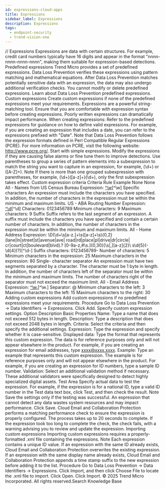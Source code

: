 ```yaml
---
id: expressions-cloud-apps
title: Expressions
sidebar_label: Expressions
description: Expressions
tags:
  - endpoint-security
  - trend-vision-one
---
```


/*<![CDATA[*/ $('#title').html($('meta[name=map-description]').attr('content')); /*]]>*/ Expressions Expressions are data with certain structures. For example, credit card numbers typically have 16 digits and appear in the format "nnnn-nnnn-nnnn-nnnn", making them suitable for expression-based detections. Predefined expressions Trend Micro provides a set of predefined expressions. Data Loss Prevention verifies these expressions using pattern matching and mathematical equations. After Data Loss Prevention matches potentially sensitive data with an expression, the data may also undergo additional verification checks. You cannot modify or delete predefined expressions. Learn about Data Loss Prevention predefined expressions. Custom expressions Create custom expressions if none of the predefined expressions meet your requirements. Expressions are a powerful string-matching tool. Ensure that you are comfortable with expression syntax before creating expressions. Poorly written expressions can dramatically impact performance. When creating expressions: Refer to the predefined expressions for guidance on how to define valid expressions. For example, if you are creating an expression that includes a date, you can refer to the expressions prefixed with "Date". Note that Data Loss Prevention follows the expression formats defined in Perl Compatible Regular Expressions (PCRE). For more information on PCRE, visit the following website: http://www.pcre.org/. Start with simple expressions. Modify the expressions if they are causing false alarms or fine tune them to improve detections. Use parentheses to group a series of pattern elements into a subexpression to match the string you want to capture in an expression, for example, (\d+) or ([A-Z]+). Note If there is more than one grouped subexpression with parentheses, for example, (\d+)([a-z]+)(\d+), only the first subexpression takes effect. Custom expression criteria Criteria Rule Example None None All - Names from US Census Bureau Expression: [^\w]([A-Z][a-z]{1,12}(\s?,\s?|[\s]|\s([A-Z])\.\s)[A-Z][a-z]{1,12})[^\w] Specific characters An expression must include the characters you have specified. In addition, the number of characters in the expression must be within the minimum and maximum limits. US - ABA Routing Number Expression: [^\d]([0123678]\d{8})[^\d] Characters: 0123456789 Minimum characters: 9 Maximum characters: 9 Suffix Suffix refers to the last segment of an expression. A suffix must include the characters you have specified and contain a certain number of characters. In addition, the number of characters in the expression must be within the minimum and maximum limits. All - Home Address Expression: \D(\d+\s[a-z.]+\s([a-z]+\s){0,2} (lane|ln|street|st|avenue|ave| road|rd|place|pl|drive|dr|circle| cr|court|ct|boulevard|blvd)\.? [0-9a-z,#\s\.]{0,30}[\s|,][a-z]{2}\ s\d{5}(-\d{4})?)[^\d-] Suffix characters: 0123456789- Number of characters: 5 Minimum characters in the expression: 25 Maximum characters in the expression: 80 Single- character separator An expression must have two segments separated by a character. The character must be 1 byte in length. In addition, the number of characters left of the separator must be within the minimum and maximum limits. The number of characters right of the separator must not exceed the maximum limit. All - Email Address Expression: [^\w.]([\w\.]{1,20}@[a-z0-9]{2,20}[\.][a-z]{2,5}[a-z\.]{0,10})[^\w.] Separator: @ Minimum characters to the left: 3 Maximum characters to the left: 15 Maximum characters to the right: 30 Adding custom expressions Add custom expressions if no predefined expressions meet your requirements. Procedure Go to Data Loss Prevention → Data Identifiers → Expressions. Click Add. Specify custom expression settings. Option Description Basic Properties Name: Type a name that does not exceed 512 bytes in length. Description: Type a description that does not exceed 2048 bytes in length. Criteria: Select the criteria and then specify the additional settings. Expression: Type the expression and specify whether it is case-sensitive. Displayed data: Type the format that represents this custom expression. The data is for reference purposes only and will not appear elsewhere in the product. For example, if you are creating an expression for email addresses, type xxxx@xxxx.xxxx. Example: Type an example that represents this custom expression. The example is for reference purposes only and will not appear elsewhere in the product. For example, if you are creating an expression for ID numbers, type a sample ID number. Validation: Select an additional validation method if necessary. These additional validators were specifically designed to detect highly specialized digital assets. Test Area Specify actual data to test the expression. For example, if the expression is for a national ID, type a valid ID number in the Test data text box, click Test, and then check the result. Note Save the settings only if the testing was successful. An expression that cannot detect any data wastes system resources and may impact performance. Click Save. Cloud Email and Collaboration Protection performs a matching performance check to ensure the expression is properly configured. The process takes up to 20 seconds to complete. If the expression took too long to complete the check, the check fails, with a warning advising you to review and update the expression. Importing custom expressions Importing custom expressions requires a properly-formatted .xml file containing the expressions. Note Each expression contains a unique ID value. If an expression with the same ID already exists, Cloud Email and Collaboration Protection overwrites the existing expression. If an expression with the same display name already exists, Cloud Email and Collaboration Protection appends a time stamp suffix to the new expression before adding it to the list. Procedure Go to Data Loss Prevention → Data Identifiers → Expressions. Click Import, and then click Choose File to locate the .xml file to import. Click Open. Click Import. © 2025 Trend Micro Incorporated. All rights reserved.Search Knowledge Base